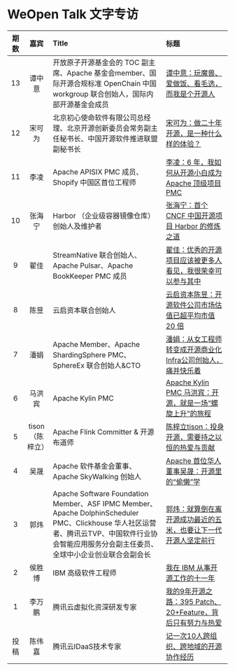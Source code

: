 # WeOpen Talk 文字专访

| 期数 |      嘉宾       | Title                                                        | 标题                                                         |
| :--: | :-------------: | :----------------------------------------------------------- | :----------------------------------------------------------- |
|  13  |     谭中意      | 开放原子开源基金会的 TOC 副主席、Apache 基金会member、国际开源合规标准 OpenChain 中国 workgroup 联合创始人，国际内部开源基金会成员 | [谭中意：玩魔兽、爱做饭、看毛选，而我是个开源人](https://mp.weixin.qq.com/s/BDUCACg0UKmd_2Dcdmlu6Q) |
|  12  |     宋可为      | 北京初心使命软件有限公司总经理、北京开源创新委员会常务副主任秘书长、中国开源软件推进联盟副秘书长 | [宋可为：做二十年开源，是一种什么样的体验？](https://mp.weixin.qq.com/s/gJKvv2jvj6bkQED_xmdE7Q) |
|  11  |      李凌       | Apache APISIX PMC 成员、Shopify 中国区首位工程师             | [李凌：6 年，我如何从开源小白成为 Apache 顶级项目 PMC](https://mp.weixin.qq.com/s/-IjC66J4TPw0H14RvNBT5w) |
|  10  |     张海宁      | Harbor （企业级容器镜像仓库）创始人及维护者                  | [张海宁：首个 CNCF 中国开源项目 Harbor 的修炼之道](https://mp.weixin.qq.com/s/-_AQgW-SGSSqWKkvCJd2tQ) |
|  9   |      翟佳       | StreamNative 联合创始人、Apache Pulsar、Apache BookKeeper PMC 成员 | [翟佳：优秀的开源项目应该被更多人看见，我很荣幸可以参与其中](https://mp.weixin.qq.com/s/RJo5B5rB43nsJSNeZxBKHg) |
|  8   |      陈昱       | 云启资本联合创始人                                           | [云启资本陈昱：开源软件公司市场估值已超平均市值 20 倍](https://mp.weixin.qq.com/s/NbkIG8Fy07TPxc-2_fMwOA) |
|  7   |      潘娟       | Apache Member、Apache ShardingSphere PMC、SphereEx 联合创始人&CTO | [潘娟：从女工程师转变成开源商业化Infra公司创始人，痛并快乐着](https://mp.weixin.qq.com/s/uSo0dkvrDMaWgta-z3qJSw) |
|  6   |     马洪宾      | Apache Kylin PMC                                             | [Apache Kylin PMC 马洪宾：开源，就是一场“螺旋上升”的旅程](https://mp.weixin.qq.com/s/NDefQjp655R0YhIXLHptvg) |
|  5   | tison（陈梓立） | Apache Flink Committer &  开源布道师                         | [陈梓立tison：投身开源，需要持之以恒的热爱与贡献](https://mp.weixin.qq.com/s/43fxi_PHiLaVAVQ6QoTshA) |
|  4   |      吴晟       | Apache 软件基金会董事、 Apache SkyWalking 创始人             | [Apache 首位华人董事吴晟：开源里的“偷懒”学](https://mp.weixin.qq.com/s/GMJhblNXQ_HMUGggMIX95A) |
|  3   |      郭炜       | Apache Software Foundation Member、ASF IPMC Member、Apache DolphinScheduler PMC、Clickhouse 华人社区运营者、腾讯云TVP、中国软件行业协会智能应用服务分会副主任委员、全球中小企业创业联合会副会长 | [郭炜：就算倒在离开源成功最近的五米，也要让下一代开源人坚定前行](https://mp.weixin.qq.com/s/uc_nO_dnMuB8j2eRlqyBBg) |
|  2   |     侯胜博      | IBM 高级软件工程师                                           | [我在 IBM 从事开源工作的十一年](https://mp.weixin.qq.com/s/JorsDQjy_YonpT3fKuzvrA) |
|  1   |     李万鹏      | 腾讯云虚拟化资深研发专家                                     | [我的9年开源之路：395 Patch、20+Feature，背后只有努力与热爱](https://mp.weixin.qq.com/s/L-DznM-yEa455xxaPFirOQ) |
| 投稿 |     陈伟嘉      | 腾讯云IDaaS技术专家                                          | [记一次10人跨组织、跨地域的开源协作经历](https://mp.weixin.qq.com/s/5DKoDgC6qEzs28b9PPNBbw) |


